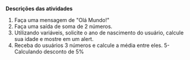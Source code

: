 **Descrições das atividades**
  
1. Faça uma mensagem de "Olá Mundo!"
2. Faça uma saída de soma de 2 números.
3. Utilizando variáveis, solicite o ano de nascimento do usuário, calcule sua idade e mostre em um alert.
4. Receba do usuários 3 números e calcule a média entre eles.
5- Calculando desconto de 5%

